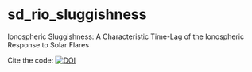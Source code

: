# sd_rio_sluggishness
Ionospheric Sluggishness: A Characteristic Time-Lag of the Ionospheric Response to Solar Flares

Cite the code: [![DOI](https://zenodo.org/badge/284509724.svg)](https://zenodo.org/badge/latestdoi/284509724)
